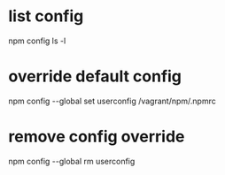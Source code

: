 # list config
npm config ls -l

# override default config
npm config --global set userconfig /vagrant/npm/.npmrc

# remove config override
npm config --global rm userconfig